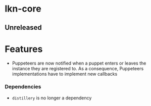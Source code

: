 # lkn-core

## Unreleased

# Features

* Puppeteers are now notified when a puppet enters or leaves the instance they
  are registered to. As a consequence, Puppeteers implementations have to
  implement new callbacks

### Dependencies

* `distillery` is no longer a dependency
